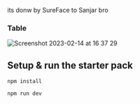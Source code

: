 
its donw by SureFace to Sanjar bro 


### Table

![Screenshot 2023-02-14 at 16 37 29](https://user-images.githubusercontent.com/6551176/218670344-0b1b20fe-bf0e-43e6-a64d-bc22395b7582.jpg)


## Setup & run the starter pack

```
npm install

npm run dev
```
